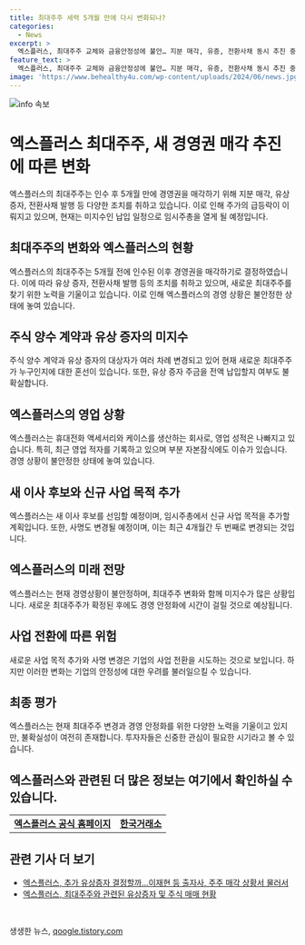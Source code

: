 ```yaml
---
title: 최대주주 세력 5개월 만에 다시 변화되나?
categories:
  - News
excerpt: >
  엑스플러스, 최대주주 교체와 금융안정성에 불안… 지분 매각, 유증, 전환사채 동시 추진 중. 5개월 만에 인수한 기업이 경영안정성에 불안을 미치고 있으며, 최대주주 교체와 자금 조달을 위한 다양한 조치가 진행 중. 주식 매각, 유상증자, 전환사채 발행 등 다방면에서 자금 조달을 추진 중이지만, 매매 계약 상대와 유상 증자 대상자의 변경으로 혼란이 커지고 있음. 불확실한 투자조합 및 주가의 급등락 등으로 사명 변경과 사업 분야 확장 등의 결정이 이뤄지는 등 금융시장의 이목이 집중된 상황.
feature_text: >
  엑스플러스, 최대주주 교체와 금융안정성에 불안… 지분 매각, 유증, 전환사채 동시 추진 중. 5개월 만에 인수한 기업이 경영안정성에 불안을 미치고 있으며, 최대주주 교체와 자금 조달을 위한 다양한 조치가 진행 중. 주식 매각, 유상증자, 전환사채 발행 등 다방면에서 자금 조달을 추진 중이지만, 매매 계약 상대와 유상 증자 대상자의 변경으로 혼란이 커지고 있음. 불확실한 투자조합 및 주가의 급등락 등으로 사명 변경과 사업 분야 확장 등의 결정이 이뤄지는 등 금융시장의 이목이 집중된 상황.
image: 'https://www.behealthy4u.com/wp-content/uploads/2024/06/news.jpg'
---
```


<p><img src="https://www.behealthy4u.com/wp-content/uploads/2024/06/news.jpg" alt="info 속보" /></p>

<h1>엑스플러스 최대주주, 새 경영권 매각 추진에 따른 변화</h1>

<p data-ke-size="size16">엑스플러스의 최대주주는 인수 후 5개월 만에 경영권을 매각하기 위해 지분 매각, 유상증자, 전환사채 발행 등 다양한 조치를 취하고 있습니다. 이로 인해 주가의 급등락이 이뤄지고 있으며, 현재는 미지수인 납입 일정으로 임시주총을 열게 될 예정입니다.</p>

<h2>최대주주의 변화와 엑스플러스의 현황</h2>

<p data-ke-size="size16">엑스플러스의 최대주주는 5개월 전에 인수된 이후 경영권을 매각하기로 결정하였습니다. 이에 따라 유상 증자, 전환사채 발행 등의 조치를 취하고 있으며, 새로운 최대주주를 찾기 위한 노력을 기울이고 있습니다. 이로 인해 엑스플러스의 경영 상황은 불안정한 상태에 놓여 있습니다.</p>

<h2>주식 양수 계약과 유상 증자의 미지수</h2>

<p data-ke-size="size16">주식 양수 계약과 유상 증자의 대상자가 여러 차례 변경되고 있어 현재 새로운 최대주주가 누구인지에 대한 혼선이 있습니다. 또한, 유상 증자 주금을 전액 납입할지 여부도 불확실합니다.</p>

<h2>엑스플러스의 영업 상황</h2>

<p data-ke-size="size16">엑스플러스는 휴대전화 액세서리와 케이스를 생산하는 회사로, 영업 성적은 나빠지고 있습니다. 특히, 최근 영업 적자를 기록하고 있으며 부분 자본잠식에도 이슈가 있습니다. 경영 상황이 불안정한 상태에 놓여 있습니다.</p>

<h2>새 이사 후보와 신규 사업 목적 추가</h2>

<p data-ke-size="size16">엑스플러스는 새 이사 후보를 선임할 예정이며, 임시주총에서 신규 사업 목적을 추가할 계획입니다. 또한, 사명도 변경될 예정이며, 이는 최근 4개월간 두 번째로 변경되는 것입니다.</p>

<h2>엑스플러스의 미래 전망</h2>

<p data-ke-size="size16">엑스플러스는 현재 경영상황이 불안정하며, 최대주주 변화와 함께 미지수가 많은 상황입니다. 새로운 최대주주가 확정된 후에도 경영 안정화에 시간이 걸릴 것으로 예상됩니다.</p>

<h2>사업 전환에 따른 위험</h2>

<p data-ke-size="size16">새로운 사업 목적 추가와 사명 변경은 기업의 사업 전환을 시도하는 것으로 보입니다. 하지만 이러한 변화는 기업의 안정성에 대한 우려를 불러일으킬 수 있습니다.</p>

<h2>최종 평가</h2>

<p data-ke-size="size16">엑스플러스는 현재 최대주주 변경과 경영 안정화를 위한 다양한 노력을 기울이고 있지만, 불확실성이 여전히 존재합니다. 투자자들은 신중한 관심이 필요한 시기라고 볼 수 있습니다.</p>

<h2>엑스플러스와 관련된 더 많은 정보는 여기에서 확인하실 수 있습니다.</h2>

<table>
    <tr>
        <td style="text-align: center; height: 17px;"><b><a href="https://www.xplorer.co.kr/" target="_blank">엑스플러스 공식 홈페이지</a></b></td>
        <td style="text-align: center; height: 17px;"><b><a href="https://www.krx.co.kr/" target="_blank">한국거래소</a></b></td>
    </tr>
</table>

<h2>관련 기사 더 보기</h2>

<ul>
    <li><a href="https://www.etnews.com/20210711000102?mc=em_005_00001" target="_blank">엑스플러스, 추가 유상증자 결정할까…이재현 등 출자사, 주주 매각 상황서 물러서</a></li>
    <li><a href="http://news.bizwatch.co.kr/article/consumer/2022/07/08/0052" target="_blank">엑스플러스, 최대주주와 관련된 유상증자 및 주식 매매 현황</a></li>
</ul>

<p data-ke-size="size16">&nbsp;</p>
생생한 뉴스, <a href="https://qoogle.tistory.com" rel="dofollow">qoogle.tistory.com</a>


